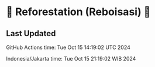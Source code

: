 
# 🌳 Reforestation (Reboisasi) 🌲

## Last Updated

GitHub Actions time: Tue Oct 15 14:19:02 UTC 2024

Indonesia/Jakarta time: Tue Oct 15 21:19:02 WIB 2024
